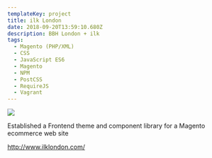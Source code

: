 ```yaml
---
templateKey: project
title: ilk London
date: 2018-09-20T13:59:10.680Z
description: BBH London + ilk
tags:
  - Magento (PHP/XML)
  - CSS
  - JavaScript ES6
  - Magento
  - NPM
  - PostCSS
  - RequireJS
  - Vagrant
---
```

![](/img/ilk.jpg)

Established a Frontend theme and component library for a Magento ecommerce web site

<http://www.ilklondon.com/>
